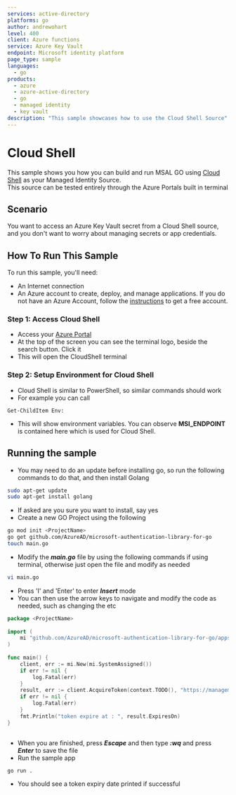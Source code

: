 ```yaml
---
services: active-directory
platforms: go
author: andrewohart
level: 400
client: Azure functions
service: Azure Key Vault
endpoint: Microsoft identity platform
page_type: sample
languages:
  - go  
products:
  - azure
  - azure-active-directory  
  - go
  - managed identity
  - key vault
description: "This sample showcases how to use the Cloud Shell Source"
---
```

# Cloud Shell

This sample shows you how you can build and run MSAL GO using [Cloud Shell](https://learn.microsoft.com/en-us/azure/cloud-shell/overview) as your Managed Identity Source.  
This source can be tested entirely through the Azure Portals built in terminal

## Scenario

You want to access an Azure Key Vault secret from a Cloud Shell source, and you don't want to worry about managing secrets or app credentials.

## How To Run This Sample

To run this sample, you'll need:

- An Internet connection
- An Azure account to create, deploy, and manage applications. If you do not have an Azure Account, follow the [instructions](https://azure.microsoft.com/free/) to get a free account.

### Step 1:  Access Cloud Shell

- Access your [Azure Portal](https://portal.azure.com/#home)
- At the top of the screen you can see the terminal logo, beside the search button. Click it
- This will open the CloudShell terminal

### Step 2:  Setup Environment for Cloud Shell

- Cloud Shell is similar to PowerShell, so similar commands should work
- For example you can call

```Shell
Get-ChildItem Env: 
```

- This will show environment variables. You can observe **MSI_ENDPOINT** is contained here which is used for Cloud Shell.

## Running the sample

- You may need to do an update before installing go, so run the following commands to do that, and then install Golang

```bash
sudo apt-get update
sudo apt-get install golang
```

- If asked are you sure you want to install, say yes
- Create a new GO Project using the following

```bash
go mod init <ProjectName>
go get github.com/AzureAD/microsoft-authentication-library-for-go
touch main.go
```

- Modify the ***main.go*** file by using the following commands if using terminal, otherwise just open the file and modify as needed

```bash
vi main.go
```

- Press 'I' and 'Enter' to enter ***Insert*** mode
- You can then use the arrow keys to navigate and modify the code as needed, such as changing the **<ProjectName>** etc

``` go
package <ProjectName>
 
import (
    mi "github.com/AzureAD/microsoft-authentication-library-for-go/apps/managedidentity"
)
 
func main() {
    client, err := mi.New(mi.SystemAssigned())
    if err != nil {
        log.Fatal(err)
    }
    result, err := client.AcquireToken(context.TODO(), "https://management.azure.com")
    if err != nil {
        log.Fatal(err)
    }
    fmt.Println("token expire at : ", result.ExpiresOn)
}
 
```

- When you are finished, press ***Escape*** and then type ***:wq*** and press ***Enter*** to save the file
- Run the sample app

```bash
go run .
```

- You should see a token expiry date printed if successful
